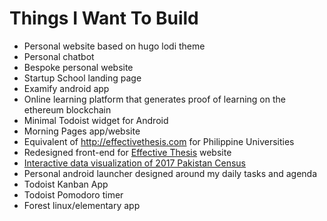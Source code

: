 # Things I Want To Build

- Personal website based on hugo lodi theme
- Personal chatbot
- Bespoke personal website
- Startup School landing page
- Examify android app
- Online learning platform that generates proof of learning on the ethereum blockchain
- Minimal Todoist widget for Android
- Morning Pages app/website
- Equivalent of http://effectivethesis.com for Philippine Universities
- Redesigned front-end for [Effective Thesis](http://effectivethesis.com) website
- [Interactive data visualization of 2017 Pakistan Census](https://brandnk.github.io/Front-End-Web-Developer-Assessment/)
- Personal android launcher designed around my daily tasks and agenda
- Todoist Kanban App
- Todoist Pomodoro timer
- Forest linux/elementary app

